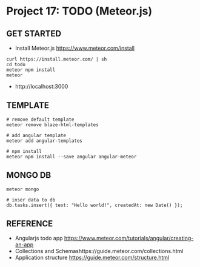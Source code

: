# Project 17: TODO (Meteor.js)

## GET STARTED
- Install Meteor.js https://www.meteor.com/install
```
curl https://install.meteor.com/ | sh
cd todo
meteor npm install
meteor
```
- http://localhost:3000

## TEMPLATE
```
# remove default template
meteor remove blaze-html-templates

# add angular template
meteor add angular-templates

# npm install
meteor npm install --save angular angular-meteor
```

## MONGO DB
```
meteor mongo 

# inser data to db
db.tasks.insert({ text: "Hello world!", createdAt: new Date() });
```

## REFERENCE
- Angularjs todo app https://www.meteor.com/tutorials/angular/creating-an-app
- Collections and Schemashttps://guide.meteor.com/collections.html 
- Application structure https://guide.meteor.com/structure.html